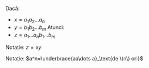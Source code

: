 Dacă:
- $x=a_1a_2\dots a_n$
- $y=b_1b_2\dots b_m$
Atunci:
- $z=a_1\dots a_nb_1\dots b_m$

Notație: $z=xy$

Notație: $a^n=\underbrace{aa\dots a}_\text{de \(n\) ori}$